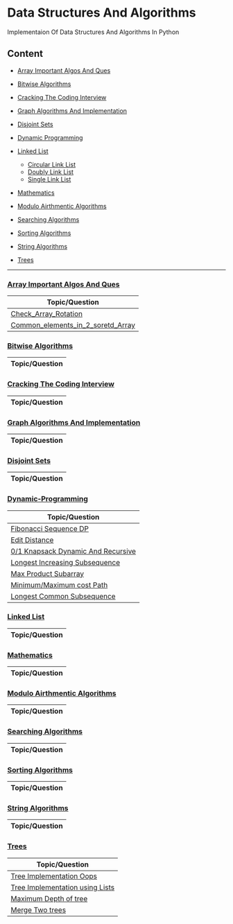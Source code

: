 
# Data Structures And Algorithms

Implementaion Of Data Structures And Algorithms In Python

## Content

- [Array Important Algos And Ques](#Array-Important-Algos-And-Ques)
- [Bitwise Algorithms](#Bitwise-Algorithms)
- [Cracking The Coding Interview](#Cracking-The-Coding-Interview)
- [Graph Algorithms And Implementation](#Graph-Algorithms-And-Implementation)
- [Disjoint Sets](#Disjoint-Sets)
- [Dynamic Programming](#Dynamic-Programming)
- [Linked List](#Linked-List)
	- [Circular Link List]()
	- [Doubly Link List]()
	- [Single Link List]()

- [Mathematics](#Mathematics)
- [Modulo Airthmentic Algorithms](#Modulo-Airthmentic-Algorithms)
- [Searching Algorithms](#Searching-Algorithms)
- [Sorting Algorithms](#Sorting-Algorithms)
- [String Algorithms](#String-Algorithms)
- [Trees](#Trees)

---------------------------------------------------------

### [Array Important Algos And Ques](/Array%20Important%20Algos%20And%20Ques)

| 			Topic/Question			       |
|------------------------------------------|
|[Check_Array_Rotation](/Array%20Important%20Algos%20And%20Ques/Check_Array_Rotation.ipynb)|
|[Common_elements_in_2_soretd_Array](/Array%20Important%20Algos%20And%20Ques/Common_elements_in_2_soretd_Array.ipynb)|

### [Bitwise Algorithms](/Bitwise%20Algorthms)
| 			Topic/Question			       |
|------------------------------------------|

### [Cracking The Coding Interview](/CTCI)
| 			Topic/Question			       |
|------------------------------------------|

### [Graph Algorithms And Implementation](/Graph%20Algorithms%20And%20Implemetation)
| 			Topic/Question			       |
|------------------------------------------|

### [Disjoint Sets]()
| 			Topic/Question			       |
|------------------------------------------|

### [Dynamic-Programming](/Dynamic%20Programming)
| 			Topic/Question			       |
|------------------------------------------|
| [Fibonacci Sequence DP](/Dynamic%20Programming/Finonacci%20Memo.ipynb) |
| [Edit Distance](/Dynamic%20Programming/editDistance.py) |
| [0/1 Knapsack Dynamic And Recursive](/Dynamic%20Programming/knapsack.py) |
| [Longest Increasing Subsequence](/Dynamic%20Programming/LIS.py) |
| [Max Product Subarray](/Dynamic%20Programming/maxProductarray.py) |
| [Minimum/Maximum cost Path](/Dynamic%20Programming/minCostPath.py) |
|[Longest Common Subsequence](/Dynamic%20Programming/LCS.py) |

### [Linked List](/Linked-list)
| 			Topic/Question			       |
|------------------------------------------|


### [Mathematics](/Mathematica)
| 			Topic/Question			       |
|------------------------------------------|


### [Modulo Airthmentic Algorithms](/Modulo_Airthmetic_Algorithms)
| 			Topic/Question			       |
|------------------------------------------|

### [Searching Algorithms](/Searching%20Algorithms)
| 			Topic/Question			       |
|------------------------------------------|

### [Sorting Algorithms](/Sorting%20Algorithms)
| 			Topic/Question			       |
|------------------------------------------|

### [String Algorithms](/String%20Algorithms)
| 			Topic/Question			       |
|------------------------------------------|

### [Trees](/Trees)

| 			Topic/Question			       |
|------------------------------------------|
| [Tree Implementation Oops](/Trees/Tree_Implementation_OOPS.ipynb) |
| [Tree Implementation using Lists](/Trees/Tree_Implementation_using_Lists.ipynb) |
| [Maximum Depth of tree](/Trees/maxDepth) |
| [Merge Two trees](/Trees/mergeTrees.py) |